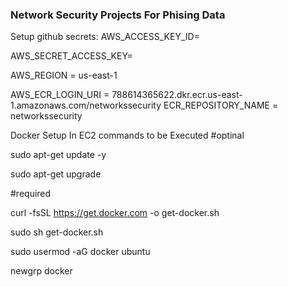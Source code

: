 ### Network Security Projects For Phising Data

Setup github secrets:
AWS_ACCESS_KEY_ID=

AWS_SECRET_ACCESS_KEY=

AWS_REGION = us-east-1

AWS_ECR_LOGIN_URI = 788614365622.dkr.ecr.us-east-1.amazonaws.com/networkssecurity
ECR_REPOSITORY_NAME = networkssecurity

Docker Setup In EC2 commands to be Executed
#optinal

sudo apt-get update -y

sudo apt-get upgrade

#required

curl -fsSL https://get.docker.com -o get-docker.sh

sudo sh get-docker.sh

sudo usermod -aG docker ubuntu

newgrp docker
